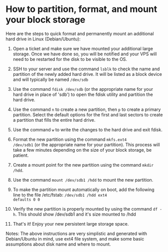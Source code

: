 # How to partition, format, and mount your block storage

Here are the steps to quick format and permanently mount an additional hard drive in Linux (Debian/Ubuntu):

1. Open a ticket and make sure we have mounted your additional large storage. Once we have done so, you will be notified and your VPS will need to be restarted for the disk to be visible to the OS.

2. SSH to your server and use the command <code>lsblk</code> to check the name and partition of the newly added hard drive. It will be listed as a block device and will typically be named <code>/dev/sdb</code>

3. Use the command <code>fdisk /dev/sdb</code> (or the appropriate name for your hard drive in place of 'sdb') to open the fdisk utility and partition the hard drive.

4. Use the command <code>n</code> to create a new partition, then <code>p</code> to create a primary partition. Select the default options for the first and last sectors to create a partition that fills the entire hard drive.

5. Use the command <code>w</code> to write the changes to the hard drive and exit fdisk.

6. Format the new partition using the command <code>mkfs.ext4 /dev/sdb1</code> (or the appropriate name for your partition). This process will take a few minutes depending on the size of your block storage, be patient.

7. Create a mount point for the new partition using the command <code>mkdir /hdd</code>.

8. Use the command <code>mount /dev/sdb1 /hdd</code> to mount the new partition.

9. To make the partition mount automatically on boot, add the following line to the file /etc/fstab: <code>/dev/sdb1 /hdd ext4 defaults 0 0</code>

10. Verify the new partition is properly mounted by using the command <code>df -h</code>. This should show /dev/sdb1 and it's size mounted to /hdd

11. That's it! Enjoy your new persistent large storage space.

Notes: The above instructions are very simplistic and generated with Debian/Ubuntu in mind, use ext4 file system, and make some basic assumptions about disk name and where to mount.